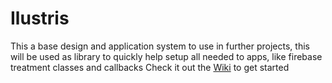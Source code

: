 # Ilustris
This a base design and application system to use in further projects, this will be used as library to quickly help setup all needed to apps, like firebase treatment classes and callbacks
Check it out the [Wiki](https://github.com/CaioProgramming/Ilustris/wiki/Getting-started)
 to get started
